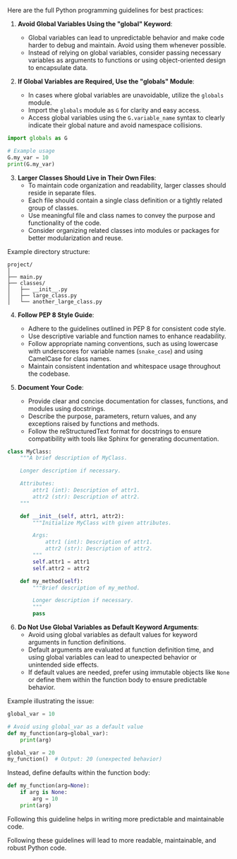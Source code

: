 Here are the full Python programming guidelines for best practices:

1. **Avoid Global Variables Using the "global" Keyword**:
   - Global variables can lead to unpredictable behavior and make code harder to debug and maintain. Avoid using them whenever possible.
   - Instead of relying on global variables, consider passing necessary variables as arguments to functions or using object-oriented design to encapsulate data.

2. **If Global Variables are Required, Use the "globals" Module**:
   - In cases where global variables are unavoidable, utilize the `globals` module.
   - Import the `globals` module as `G` for clarity and easy access.
   - Access global variables using the `G.variable_name` syntax to clearly indicate their global nature and avoid namespace collisions.

```python
import globals as G

# Example usage
G.my_var = 10
print(G.my_var)
```

3. **Larger Classes Should Live in Their Own Files**:
   - To maintain code organization and readability, larger classes should reside in separate files.
   - Each file should contain a single class definition or a tightly related group of classes.
   - Use meaningful file and class names to convey the purpose and functionality of the code.
   - Consider organizing related classes into modules or packages for better modularization and reuse.

Example directory structure:

```
project/
│
├── main.py
├── classes/
│   ├── __init__.py
│   ├── large_class.py
│   └── another_large_class.py
```

4. **Follow PEP 8 Style Guide**:
   - Adhere to the guidelines outlined in PEP 8 for consistent code style.
   - Use descriptive variable and function names to enhance readability.
   - Follow appropriate naming conventions, such as using lowercase with underscores for variable names (`snake_case`) and using CamelCase for class names.
   - Maintain consistent indentation and whitespace usage throughout the codebase.

5. **Document Your Code**:
   - Provide clear and concise documentation for classes, functions, and modules using docstrings.
   - Describe the purpose, parameters, return values, and any exceptions raised by functions and methods.
   - Follow the reStructuredText format for docstrings to ensure compatibility with tools like Sphinx for generating documentation.

```python
class MyClass:
    """A brief description of MyClass.

    Longer description if necessary.

    Attributes:
        attr1 (int): Description of attr1.
        attr2 (str): Description of attr2.
    """

    def __init__(self, attr1, attr2):
        """Initialize MyClass with given attributes.

        Args:
            attr1 (int): Description of attr1.
            attr2 (str): Description of attr2.
        """
        self.attr1 = attr1
        self.attr2 = attr2

    def my_method(self):
        """Brief description of my_method.

        Longer description if necessary.
        """
        pass
```

6. **Do Not Use Global Variables as Default Keyword Arguments**:
   - Avoid using global variables as default values for keyword arguments in function definitions.
   - Default arguments are evaluated at function definition time, and using global variables can lead to unexpected behavior or unintended side effects.
   - If default values are needed, prefer using immutable objects like `None` or define them within the function body to ensure predictable behavior.

Example illustrating the issue:

```python
global_var = 10

# Avoid using global_var as a default value
def my_function(arg=global_var):
    print(arg)

global_var = 20
my_function()  # Output: 20 (unexpected behavior)
```

Instead, define defaults within the function body:

```python
def my_function(arg=None):
    if arg is None:
        arg = 10
    print(arg)
```

Following this guideline helps in writing more predictable and maintainable code.

Following these guidelines will lead to more readable, maintainable, and robust Python code.
